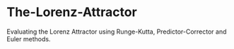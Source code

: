 # The-Lorenz-Attractor
Evaluating the Lorenz Attractor using Runge-Kutta, Predictor-Corrector and Euler methods. 
